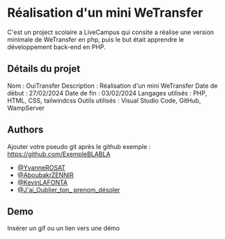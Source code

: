 # Réalisation d'un mini WeTransfer

C'est un project scolaire a LiveCampus qui consite a réalise une version minimale de WeTransfer en php, puis le but était apprendre le développement back-end en PHP.




## Détails du projet
Nom : OuiTransfer
Description : Réalisation d'un mini WeTransfer
Date de début : 27/02/2024
Date de fin : 03/02/2024
Langages utilisés : PHP, HTML, CSS, tailwindcss
Outils utilisés : Visual Studio Code, GitHub, WampServer

## Authors
Ajouter votre pseudo git après le github exemple : https://github.com/ExempleBLABLA

- [@YvanneROSAT](https://github.com/YvanneROSAT)
- [@AboubakrZENNIR](https://github.com/)
- [@KevinLAFONTA](https://github.com/)
- [@J'ai_Oublier_ton_ prenom_désoler](https://github.com/)

## Demo

Insérer un gif ou un lien vers une démo

